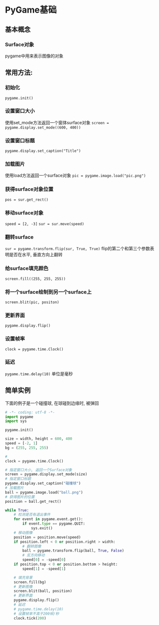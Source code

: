 # PyGame基础

## 基本概念
### Surface对象
pygame中用来表示图像的对象


## 常用方法:
### 初始化
`pygame.init()`
### 设置窗口大小
使用set_mode方法返回一个窗体surface对象
`screen = pygame.display.set_mode((600, 400))`
### 设置窗口标题
`pygame.display.set_caption("Title")`
### 加载图片
使用load方法返回一个surface对象
`pic = pygame.image.load("pic.png")`
### 获得surface对象位置
`pos = sur.get_rect()`
### 移动surface对象
`speed = [2, -3]`
`sur = sur.move(speed)`
### 翻转surface
`sur = pygame.transform.flip(sur, True, True)`
flip的第二个和第三个参数表明是否在水平, 垂直方向上翻转
### 给surface填充颜色
`screen.fill((255, 255, 255))`
### 将一个surface绘制到另一个surface上
`screen.blit(pic, positon)`
### 更新界面
`pygame.display.flip()`

### 设置帧率
`clock = pygame.time.Clock()`

### 延迟
`pygame.time.delay(10)`
单位是毫秒

## 简单实例
下面的例子是一个碰撞球, 在球碰到边缘时, 被弹回
```python
# -*- coding: utf-8 -*-
import pygame
import sys

pygame.init()

size = width, height = 600, 400
speed = [-2, 1]
bg = (255, 255, 255)

#
clock = pygame.time.Clock()

# 指定窗口大小, 返回一个Surface对象
screen = pygame.display.set_mode(size)
# 指定窗口标题
pygame.display.set_caption("碰撞球")
# 加载图片
ball = pygame.image.load("ball.png")
# 获得图片的位置
position = ball.get_rect()

while True:
    # 检测是否有退出事件
    for event in pygame.event.get():
        if event.type == pygame.QUIT:
            sys.exit()
    # 移动图像
    position = position.move(speed)
    if position.left < 0 or position.right > width:
        # 翻转图像
        ball = pygame.transform.flip(ball, True, False)
        # 反方向移动
        speed[0] = -speed[0]
    if position.top < 0 or position.bottom > height:
        speed[1] = -speed[1]

    # 填充背景
    screen.fill(bg)
    # 更新图像
    screen.blit(ball, position)
    # 更新界面
    pygame.display.flip()
    # 延迟
    # pygame.time.delay(10)
    # 设置帧率不高于200帧/秒
    clock.tick(200)
```



